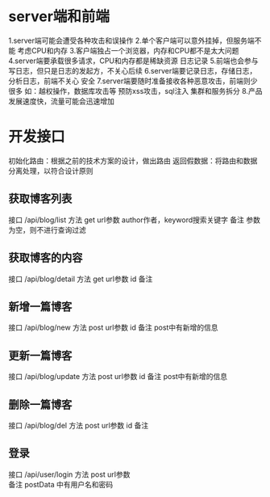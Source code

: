 # server端和前端
1.server端可能会遭受各种攻击和误操作
2.单个客户端可以意外挂掉，但服务端不能
考虑CPU和内存
3.客户端独占一个浏览器，内存和CPU都不是太大问题
4.server端要承载很多请求，CPU和内存都是稀缺资源
日志记录
5.前端也会参与写日志，但只是日志的发起方，不关心后续
6.server端要记录日志，存储日志，分析日志，前端不关心
安全
7.server端要随时准备接收各种恶意攻击，前端则少很多
如：越权操作，数据库攻击等 预防xss攻击，sql注入
集群和服务拆分
8.产品发展速度快，流量可能会迅速增加

# 开发接口
初始化路由：根据之前的技术方案的设计，做出路由
返回假数据：将路由和数据分离处理，以符合设计原则

## 获取博客列表 
接口      /api/blog/list
方法      get
url参数   author作者，keyword搜索关键字 
备注      参数为空，则不进行查询过滤

## 获取博客的内容 
接口      /api/blog/detail
方法      get
url参数   id
备注 

## 新增一篇博客
接口      /api/blog/new
方法      post
url参数   id
备注      post中有新增的信息

## 更新一篇博客
接口       /api/blog/update
方法       post
url参数    id
备注       post中有新增的信息

## 删除一篇博客
接口       /api/blog/del
方法       post
url参数    id
备注       

## 登录
接口       /api/user/login
方法       post
url参数    
备注       postData 中有用户名和密码
